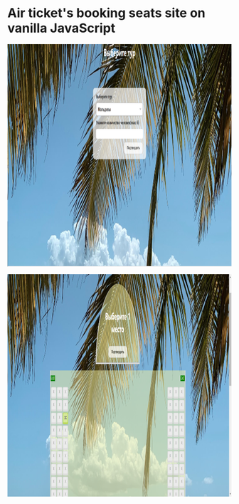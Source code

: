 # Air ticket's booking seats site on vanilla JavaScript
<p align-item='right'>
    <img src="./img/promo_1.png" width="650" height="500" title="Batman promo">
</p>
<p align-item='left'>
    <img src="./img/promo_2.png" width="650" height="500" title="Batman promo">
</p>